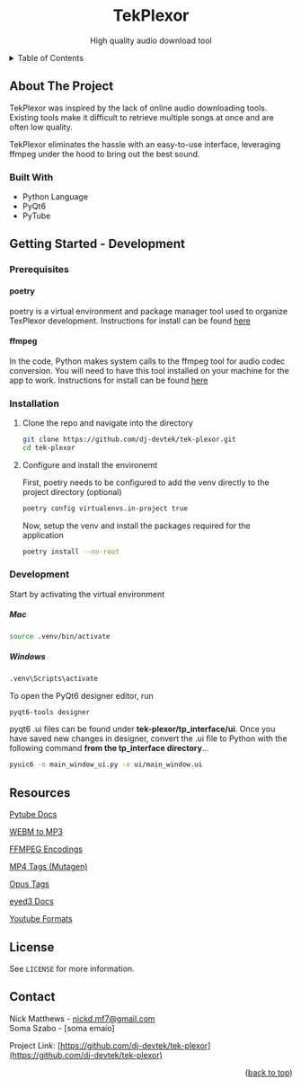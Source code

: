 <!-- PROJECT LOGO -->
<div align="center">
<h1 align="center">TekPlexor</h1>

  <p align="center">
    High quality audio download tool
    <br />
  </p>
</div>


<!-- TABLE OF CONTENTS -->
<details>
  <summary>Table of Contents</summary>
  <ol>
    <li>
      <a href="#about-the-project">About The Project</a>
      <ul>
        <li><a href="#built-with">Built With</a></li>
      </ul>
    </li>
    <li>
      <a href="#getting-started">Getting Started</a>
      <ul>
        <li><a href="#prerequisites">Prerequisites</a></li>
        <li><a href="#installation">Installation</a></li>
      </ul>
    </li>
    <li><a href="#usage">Usage</a></li>
    <li><a href="#resources">Resources</a></li>
    <li><a href="#license">License</a></li>
    <li><a href="#contact">Contact</a></li>
    <li><a href="#acknowledgments">Acknowledgments</a></li>
  </ol>
</details>



<!-- ABOUT THE PROJECT -->
## About The Project

TekPlexor was inspired by the lack of online audio downloading tools. 
Existing tools make it difficult to retrieve multiple songs at once and are often low quality. 

TekPlexor eliminates the hassle with an easy-to-use interface, leveraging ffmpeg under the hood
to bring out the best sound.

### Built With

* Python Language
* PyQt6
* PyTube


<!-- GETTING STARTED -->
## Getting Started - Development

### Prerequisites

#### poetry
poetry is a virtual environment and package manager tool used to organize TexPlexor development. Instructions for install can be found [here](https://python-poetry.org/docs/)

#### ffmpeg
In the code, Python makes system calls to the ffmpeg tool for audio codec conversion. You will need to have this tool installed on your machine for the app to work.
Instructions for install can be found [here](https://ffmpeg.org/download.html)

### Installation

1. Clone the repo and navigate into the directory
   ```sh
   git clone https://github.com/dj-devtek/tek-plexor.git
   cd tek-plexor
   ```
3. Configure and install the environemt

   First, poetry needs to be configured to add the venv directly to the project directory (optional)
   ```sh
   poetry config virtualenvs.in-project true
   ```

   Now, setup the venv and install the packages required for the application
   ```sh
   poetry install --no-root
   ```

### Development
Start by activating the virtual environment

##### Mac
```sh
source .venv/bin/activate
```
##### Windows
```sh
.venv\Scripts\activate
```

To open the PyQt6 designer editor, run
```sh
pyqt6-tools designer
```
pyqt6 .ui files can be found under **tek-plexor/tp_interface/ui**. Once you have saved new changes in designer, convert the .ui file to Python with the following command **from the tp_interface directory**...
```sh
pyuic6 -o main_window_ui.py -x ui/main_window.ui
```

<!-- RESOURCES -->
## Resources
[Pytube Docs](https://pytube.io/en/latest/api.html)

[WEBM to MP3](https://stackoverflow.com/questions/72679106/how-to-convert-in-memory-webm-audio-file-to-mp3-audio-file-in-python)

[FFMPEG Encodings](https://trac.ffmpeg.org/wiki/Encode/HighQualityAudio)

[MP4 Tags (Mutagen)](https://mutagen.readthedocs.io/en/latest/api/mp4.html)

[Opus Tags](https://www.opus-codec.org/docs/)

[eyed3 Docs](https://eyed3.readthedocs.io/en/latest/)

[Youtube Formats](https://gist.github.com/AgentOak/34d47c65b1d28829bb17c24c04a0096f)

<!-- LICENSE -->
## License

See `LICENSE` for more information.


<!-- CONTACT -->
## Contact

Nick Matthews - nickd.mf7@gmail.com  
Soma Szabo - [soma emaio]

Project Link: [https://github.com/dj-devtek/tek-plexor](https://github.com/dj-devtek/tek-plexor)

<p align="right">(<a href="#top">back to top</a>)</p>
